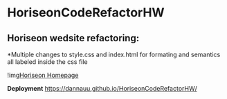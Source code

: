 # HoriseonCodeRefactorHW

## Horiseon wedsite refactoring:
*Multiple changes to style.css and index.html for formating and semantics all labeled inside the css file
  
!img[Horiseon Homepage](/Assets/images/screenshot1.png)
  
**Deployment** https://dannauu.github.io/HoriseonCodeRefactorHW/

   
   
  
